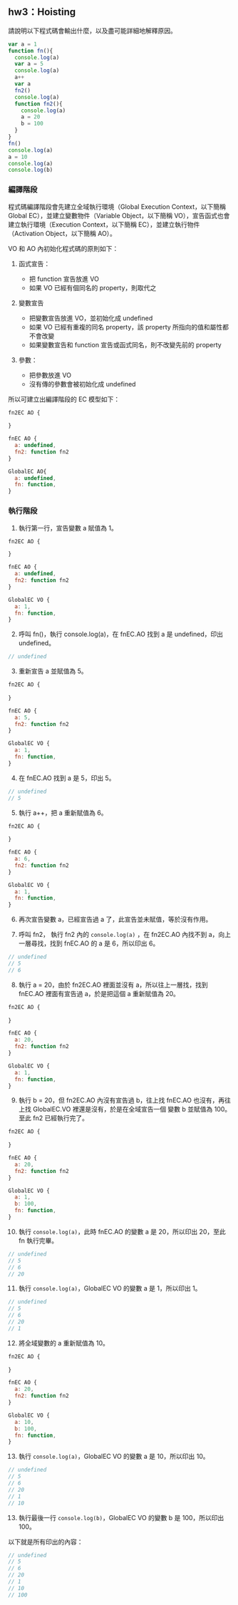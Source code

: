 ## hw3：Hoisting

請說明以下程式碼會輸出什麼，以及盡可能詳細地解釋原因。

``` js
var a = 1
function fn(){
  console.log(a)
  var a = 5
  console.log(a)
  a++
  var a
  fn2()
  console.log(a)
  function fn2(){
    console.log(a)
    a = 20
    b = 100
  }
}
fn()
console.log(a)
a = 10
console.log(a)
console.log(b)
```

### 編譯階段
 
程式碼編譯階段會先建立全域執行環境（Global Execution Context，以下簡稱 Global EC），並建立變數物件（Variable Object，以下簡稱 VO），宣告函式也會建立執行環境（Execution Context，以下簡稱 EC），並建立執行物件（Activation Object，以下簡稱 AO）。

VO 和 AO 內初始化程式碼的原則如下：
1. 函式宣告：
    - 把 function 宣告放進 VO
    - 如果 VO 已經有個同名的 property，則取代之

2. 變數宣告
    - 把變數宣告放進 VO，並初始化成 undefined
    - 如果 VO 已經有重複的同名 property，該 property 所指向的值和屬性都不會改變
    - 如果變數宣告和 function 宣告或函式同名，則不改變先前的 property
3. 參數：
    - 把參數放進 VO
    - 沒有傳的參數會被初始化成 undefined

所以可建立出編譯階段的 EC 模型如下：

```js
fn2EC AO {
    
}

fnEC AO {
  a: undefined,
  fn2: function fn2
}

GlobalEC AO{
  a: undefined,
  fn: function,
}
```

### 執行階段
 
1. 執行第一行，宣告變數 a 賦值為 1。
```js
fn2EC AO {

}

fnEC AO {
  a: undefined,
  fn2: function fn2
}

GlobalEC VO {
  a: 1,
  fn: function,
}

```
2. 呼叫 fn()，執行 console.log(a)，在 fnEC.AO 找到 a 是 undefined，印出 undefined。
```jsx
// undefined
```
 
3. 重新宣告 a 並賦值為 5。
```js
fn2EC AO {
    
}

fnEC AO {
  a: 5,
  fn2: function fn2
}

GlobalEC VO {
  a: 1,
  fn: function,
}
```
 
4. 在 fnEC.AO 找到 a 是 5，印出 5。
```js
// undefined
// 5
```
 
5. 執行 a++，把 a 重新賦值為 6。
```js
fn2EC AO {
    
}

fnEC AO {
  a: 6,
  fn2: function fn2
}

GlobalEC VO {
  a: 1,
  fn: function,
}
```
 
6. 再次宣告變數 a，已經宣告過 a 了，此宣告並未賦值，等於沒有作用。
 
7. 呼叫 fn2， 執行 fn2 內的 `console.log(a)` ，在 fn2EC.AO 內找不到 a，向上一層尋找，找到 fnEC.AO 的 a 是 6，所以印出 6。
```js
// undefined
// 5
// 6
```
 
8. 執行 a = 20，由於 fn2EC.AO 裡面並沒有 a，所以往上一層找，找到 fnEC.AO 裡面有宣告過 a，於是把這個 a 重新賦值為 20。
```js
fn2EC AO {
    
}

fnEC AO {
  a: 20,
  fn2: function fn2
}

GlobalEC VO {
  a: 1,
  fn: function,
}
```
 
9. 執行 b = 20，但 fn2EC.AO 內沒有宣告過 b，往上找 fnEC.AO 也沒有，再往上找 GlobalEC.VO 裡還是沒有，於是在全域宣告一個 變數 b 並賦值為 100。至此 fn2 已經執行完了。
```js
fn2EC AO {
    
}

fnEC AO {
  a: 20,
  fn2: function fn2
}

GlobalEC VO {
  a: 1,
  b: 100,
  fn: function,
}
```
 
10. 執行 `console.log(a)`，此時 fnEC.AO 的變數 a 是 20，所以印出 20，至此 fn 執行完畢。
```js
// undefined
// 5
// 6
// 20
```
 
11. 執行 `console.log(a)`，GlobalEC VO 的變數 a 是 1，所以印出 1。
```js
// undefined
// 5
// 6
// 20
// 1
```
 
12. 將全域變數的 a 重新賦值為 10。
```js
fn2EC AO {
    
}

fnEC AO {
  a: 20,
  fn2: function fn2
}

GlobalEC VO {
  a: 10,
  b: 100,
  fn: function,
}
```

13. 執行 `console.log(a)`，GlobalEC VO 的變數 a 是 10，所以印出 10。
```js
// undefined
// 5
// 6
// 20
// 1
// 10
```

13. 執行最後一行 `console.log(b)`，GlobalEC VO 的變數 b 是 100，所以印出 100。


以下就是所有印出的內容：
```js
// undefined
// 5
// 6
// 20
// 1
// 10
// 100
```
